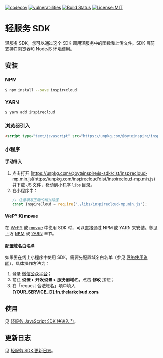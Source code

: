 [![codecov](https://codecov.io/gh/bytedance/byteinspire-js-sdk/branch/master/graph/badge.svg?token=JuNCULUxkV)](https://codecov.io/gh/bytedance/byteinspire-js-sdk)
[![vulnerabilities](https://snyk.io/test/github/bytedance/byteinspire-js-sdk/badge.svg)](https://snyk.io/test/github/bytedance/byteinspire-js-sdk)
[![Build Status](https://github.com/bytedance/byteinspire-js-sdk/actions/workflows/test.yml/badge.svg)](https://github.com/bytedance/byteinspire-js-sdk/actions)
[![License: MIT](https://img.shields.io/badge/License-MIT-yellow.svg)](https://opensource.org/licenses/MIT)

# 轻服务 SDK

轻服务 SDK，您可以通过这个 SDK 调用轻服务中的函数和上传文件。SDK 目前支持在浏览器和 NodeJS 环境调用。

## 安装

### NPM

```bash
$ npm install --save inspirecloud
```

### YARN

```bash
$ yarn add inspirecloud
```

### 浏览器引入

```html
<script type="text/javascript" src="https://unpkg.com/@byteinspire/inspirecloud/dist/inspirecloud-browser.min.js"></script>
```

### 小程序

#### 手动导入

1. 点击打开 [https://unpkg.com/@byteinspire/js-sdk/dist/inspirecloud-mp.min.js](https://unpkg.com/inspirecloud/dist/inspirecloud-mp.min.js) 并下载 JS 文件，移动到小程序 `libs` 目录。
2. 在小程序中：
    ```javascript
    // 注意填写正确的相对路径
    const InspireCloud = require('./libs/inspirecloud-mp.min.js');
    ```

#### WePY 和 mpvue

在 [WePY](https://tencent.github.io/wepy/) 或 [mpvue](http://mpvue.com/) 中使用 SDK 时，可以直接通过 NPM 或 YARN 来安装。参见上方 [NPM](#NPM) 或 [YARN](#YARN) 章节。

#### 配置域名白名单

如果要在线上小程序中使用 SDK，需要先配置域名白名单（参见 [网络使用说明](https://developers.weixin.qq.com/miniprogram/dev/framework/ability/network.html)）。具体操作方法为：

1. 登录 [微信公众平台](https://mp.weixin.qq.com/)；
2. 前往 __设置 > 开发设置 > 服务器域名__，点击 __修改__ 按钮；
3. 在「request 合法域名」项中填入 __[YOUR_SERVICE_ID].fn.thelarkcloud.com__。

## 使用

见 [轻服务 JavaScript SDK 快速入门](https://qingfuwu.cn/docs/nodejs/sdk/js-sdk.html#quickstart)。


## 更新日志
见 [轻服务 SDK 更新日志](./CHANGELOG.md)。